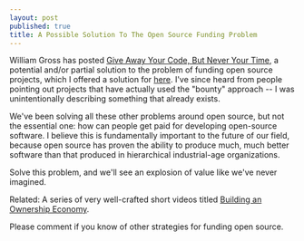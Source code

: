 ```yaml
---
layout: post
published: true
title: A Possible Solution To The Open Source Funding Problem
---
```


William Gross has posted [Give Away Your Code, But Never Your
Time](http://wgross.net/essays/give-away-your-code-but-never-your-time), a
potential and/or partial solution to the problem of funding open source
projects, which I offered a solution for
[here](http://bruceeckel.github.io/2016/06/20/a-model-to-fund-open-source-projects/).
I've since heard from people pointing out projects that
have actually used the "bounty" approach -- I was unintentionally describing something
that already exists.

We've been solving all these other problems around open source, but not the
essential one: how can people get paid for developing open-source software. I
believe this is fundamentally important to the future of our field, because
open source has proven the ability to produce much, much better software than
that produced in hierarchical industrial-age organizations.

Solve this problem, and we'll see an explosion of value like we've never imagined.

Related: A series of very well-crafted short videos titled [Building an Ownership Economy](https://www.youtube.com/channel/UC0gAiB_tl9I9WNwb1iKq2nw/playlists?view=50&sort=dd&shelf_id=1).

Please comment if you know of other strategies for funding open source.
